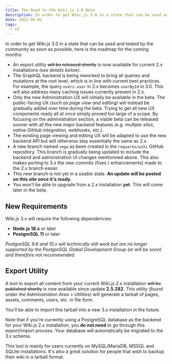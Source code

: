 ```yaml
---
title: The Road to the Wiki.js 3.0 Beta
description: In order to get Wiki.js 3.0 in a state that can be used and tested by the community as soon as possible, here is the roadmap for the coming months…
date: 2022-05-01
tags:
  - v3
---
```


In order to get Wiki.js 3.0 in a state that can be used and tested by the community as soon as possible, here is the roadmap for the coming months:

- An export utility ~~will be released shortly~~ is now available for current 2.x installations *(see details below)*.
- The GraphQL backend is being reworked to bring all queries and mutations at the root level, which is in line with current best practices. For example, the query `users.user` in 2.x becomes `userById` in 3.0. This will also address many caching issues currently present in 2.x.
- Only the new Administration UX will initially be available in the beta. The public-facing UX *(such as page view and editing)* will instead be gradually added over time during the beta. Trying to get all new UX components ready all at once simply proved too large of a scope. By focusing on the administration section, a viable beta can be released sooner with all the new major backend features *(e.g. multiple sites, native GitHub integration, webhooks, etc.).*
- The existing page viewing and editing UX will be adapted to use the new backend API but will otherwise stay essentially the same as 2.x.
- A new branch named `vega` as been created in the `requarks/wiki` GitHub repository. This branch is gradually being updated to include the backend and administration UI changes mentionned above. This also makes porting to 3.x the new commits (fixes / enhancements) made to the 2.x branch easier.
- This new branch is not yet in a *usable* state. **An update will be posted on this site once it's ready.**
- You won't be able to upgrade from a 2.x installation **yet**. This will come later in the beta.

## New Requirements

Wiki.js 3.x will require the following dependencies:

- **Node.js 18.x** or later
- **PostgreSQL 11** or later

*PostgreSQL 9.6 and 10.x will technically still work but are no longer supported by the PostgreSQL Global Development Group (or will be soon) and therefore not recommended.*

## Export Utility

A tool to export all content from your current Wiki.js 2.x installation ~~will be published shortly~~ is now available since update **2.5.282**. This utility *(found under the Administration Area > Utilities)* will generate a tarball of pages, assets, comments, users, etc. in file form.

You'll be able to import this tarball into a new 3.x installation in the future.

Note that if you're currently using a PostgreSQL database as the backend for your Wiki.js 2.x installation, you **do not need** to go through this export/import process. Your database will automatically be migrated to the 3.x schema.

This tool is mainly for users currently on MySQL/MariaDB, MSSQL and SQLite installations. It's also a great solution for people that wish to backup their wiki in a tarball format.
